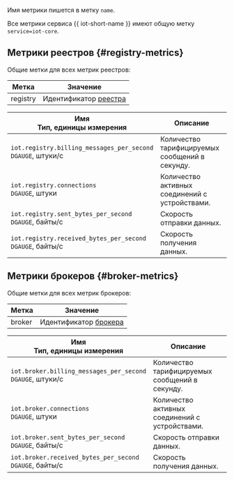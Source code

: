 Имя метрики пишется в метку `name`.

Все метрики сервиса {{ iot-short-name }} имеют общую метку `service=iot-core`.

## Метрики реестров {#registry-metrics}

Общие метки для всех метрик реестров:

Метка | Значение
----|----
registry | Идентификатор [реестра](../../../iot-core/concepts/index.md#registry)

Имя<br>Тип, единицы измерения | Описание
----|----
`iot.registry.billing_messages_per_second`<br/>`DGAUGE`, штуки/с | Количество тарифицируемых сообщений в секунду.
`iot.registry.connections`<br/>`DGAUGE`, штуки | Количество активных соединений с устройствами.
`iot.registry.sent_bytes_per_second`<br/>`DGAUGE`, байты/с | Скорость отправки данных.
`iot.registry.received_bytes_per_second`<br/>`DGAUGE`, байты/с | Скорость получения данных.

## Метрики брокеров {#broker-metrics}

Общие метки для всех метрик брокеров:

Метка | Значение
----|----
broker | Идентификатор [брокера](../../../iot-core/concepts/index.md#broker)

Имя<br>Тип, единицы измерения | Описание
----|----
`iot.broker.billing_messages_per_second`<br/>`DGAUGE`, штуки/с | Количество тарифицируемых сообщений в секунду.
`iot.broker.connections`<br/>`DGAUGE`, штуки | Количество активных соединений с устройствами.
`iot.broker.sent_bytes_per_second`<br/>`DGAUGE`, байты/с | Скорость отправки данных.
`iot.broker.received_bytes_per_second`<br/>`DGAUGE`, байты/с | Скорость получения данных.